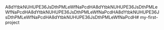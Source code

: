 A8dYtbkNUHUPE36JsDthPMLeWfNaPcdHA8dYtbkNUHUPE36JsDthPMLeWfNaPcdHA8dYtbkNUHUPE36JsDthPMLeWfNaPcdHA8dYtbkNUHUPE36JsDthPMLeWfNaPcdHA8dYtbkNUHUPE36JsDthPMLeWfNaPcdH# my-first-project